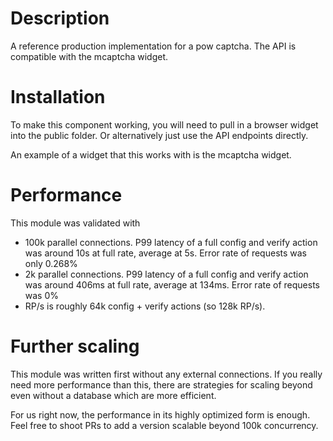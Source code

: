 # Description

A reference production implementation for a pow captcha.
The API is compatible with the mcaptcha widget.

# Installation

To make this component working, you will need to pull in a browser widget
into the public folder. Or alternatively just use the API endpoints directly.

An example of a widget that this works with is the mcaptcha widget.

# Performance

This module was validated with

- 100k parallel connections. P99 latency of a full
  config and verify action was around 10s at full rate,
  average at 5s.
  Error rate of requests was only 0.268%
- 2k parallel connections. P99 latency of a full
  config and verify action was around 406ms at full rate,
  average at 134ms.
  Error rate of requests was 0%
- RP/s is roughly 64k config + verify actions (so 128k RP/s).

# Further scaling

This module was written first without any external connections.
If you really need more performance than this, there are strategies
for scaling beyond even without a database which are more efficient.

For us right now, the performance in its highly optimized form is enough.
Feel free to shoot PRs to add a version scalable beyond 100k concurrency.
